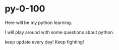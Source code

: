 # py-0-100
Here will be my python learning.



I will play around with some questions about python.


keep update every day!
Keep fighting!
